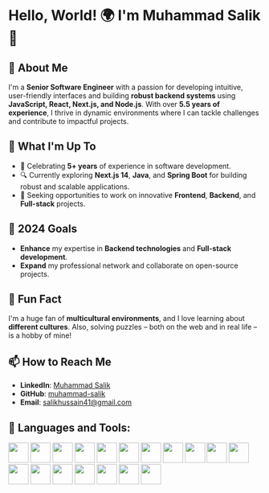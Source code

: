 # Hello, World! 🌍 I'm Muhammad Salik 👋

## 📝 About Me
I'm a **Senior Software Engineer** with a passion for developing intuitive, user-friendly interfaces and building **robust backend systems** using **JavaScript, React, Next.js, and Node.js**. With over **5.5 years of experience**, I thrive in dynamic environments where I can tackle challenges and contribute to impactful projects.

## 💼 What I'm Up To
- 🎉 Celebrating **5+ years** of experience in software development.
- 🔍 Currently exploring **Next.js 14**, **Java**, and **Spring Boot** for building robust and scalable applications.
- 🚀 Seeking opportunities to work on innovative **Frontend**, **Backend**, and **Full-stack** projects.

## 🎯 2024 Goals
- **Enhance** my expertise in **Backend technologies** and **Full-stack development**.
- **Expand** my professional network and collaborate on open-source projects.

## 🎉 Fun Fact
I'm a huge fan of **multicultural environments**, and I love learning about **different cultures**. Also, solving puzzles – both on the web and in real life – is a hobby of mine!

## 📫 How to Reach Me
- **LinkedIn**: [Muhammad Salik](https://www.linkedin.com/in/muhammad-salik-07)
- **GitHub**: [muhammad-salik](https://github.com/Salik-07)
- **Email**: salikhussain41@gmail.com

## 🚀 Languages and Tools:
<p align="left">
  <!-- HTML -->
  <a href="https://developer.mozilla.org/en-US/docs/Web/HTML"><img src="https://cdn.jsdelivr.net/gh/devicons/devicon/icons/html5/html5-original.svg" height="40" /></a>
  <!-- CSS -->
  <a href="https://developer.mozilla.org/en-US/docs/Web/CSS"><img src="https://cdn.jsdelivr.net/gh/devicons/devicon/icons/css3/css3-original.svg" height="40" /></a>
  <a href="https://developer.mozilla.org/en-US/docs/Web/JavaScript"><img src="https://cdn.jsdelivr.net/gh/devicons/devicon/icons/javascript/javascript-original.svg" height="40" /></a>
  <a href="https://www.typescriptlang.org/"><img src="https://cdn.jsdelivr.net/gh/devicons/devicon/icons/typescript/typescript-original.svg" height="40" /></a>
  <a href="https://reactjs.org/"><img src="https://cdn.jsdelivr.net/gh/devicons/devicon/icons/react/react-original.svg" height="40" /></a>
  <a href="https://nextjs.org/"><img src="https://cdn.jsdelivr.net/gh/devicons/devicon/icons/nextjs/nextjs-original.svg" height="40" /></a>
  <a href="https://nodejs.org/"><img src="https://cdn.jsdelivr.net/gh/devicons/devicon/icons/nodejs/nodejs-original.svg" height="40" /></a>
  <a href="https://d3js.org/"><img src="https://cdn.jsdelivr.net/gh/devicons/devicon/icons/d3js/d3js-original.svg" height="40" /></a>
  <a href="https://www.mongodb.com/"><img src="https://cdn.jsdelivr.net/gh/devicons/devicon/icons/mongodb/mongodb-original.svg" height="40" /></a>
  <a href="https://git-scm.com/"><img src="https://cdn.jsdelivr.net/gh/devicons/devicon/icons/git/git-original.svg" height="40" /></a>
  <a href="https://code.visualstudio.com/"><img src="https://cdn.jsdelivr.net/gh/devicons/devicon/icons/vscode/vscode-original.svg" height="40" /></a>
  <a href="https://expressjs.com/"><img src="https://cdn.jsdelivr.net/gh/devicons/devicon/icons/express/express-original.svg" height="40" /></a>
  <a href="https://www.postgresql.org/"><img src="https://cdn.jsdelivr.net/gh/devicons/devicon/icons/postgresql/postgresql-original.svg" height="40" /></a>
  <!-- Angular -->
  <a href="https://angular.io/"><img src="https://cdn.jsdelivr.net/gh/devicons/devicon/icons/angularjs/angularjs-original.svg" height="40" /></a>
  <!-- Redis -->
  <a href="https://redis.io/"><img src="https://cdn.jsdelivr.net/gh/devicons/devicon/icons/redis/redis-original.svg" height="40" /></a>
  <!-- Kafka -->
  <a href="https://kafka.apache.org/"><img src="https://cdn.jsdelivr.net/gh/devicons/devicon/icons/apachekafka/apachekafka-original.svg" height="40" /></a>
  <!-- Jest -->
  <a href="https://jestjs.io/"><img src="https://cdn.jsdelivr.net/gh/devicons/devicon/icons/jest/jest-plain.svg" height="40" /></a>
  <!-- AWS (Alternative source) -->
  <a href="https://aws.amazon.com/"><img src="https://upload.wikimedia.org/wikipedia/commons/9/93/Amazon_Web_Services_Logo.svg" height="40" /></a>
</p>


<!-- ## 📖 Achievements
- **5.5 years** of professional software development experience.
- Contributed to **dynamic form-building** tools and **real-time data applications**. -->
